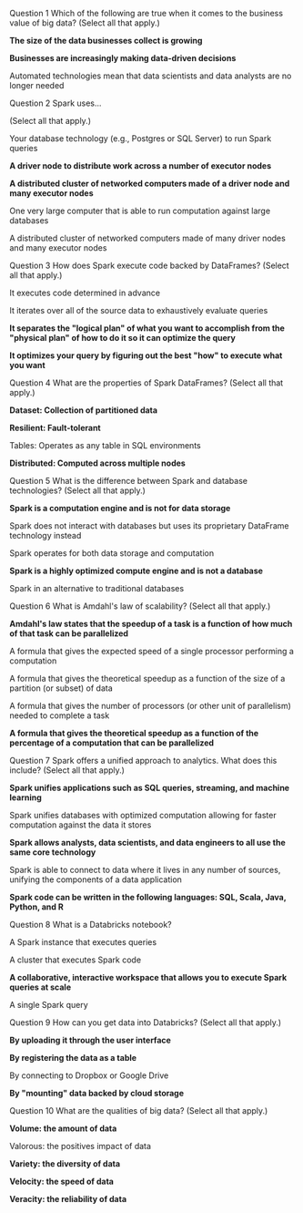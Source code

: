 Question 1
Which of the following are true when it comes to the business value of big data? (Select all that apply.)


  **The size of the data businesses collect is growing**


 **Businesses are increasingly making data-driven decisions**


  Automated technologies mean that data scientists and data analysts are no longer needed


Question 2
Spark uses...

(Select all that apply.)

Your database technology (e.g., Postgres or SQL Server) to run Spark queries


 **A driver node to distribute work across a number of executor nodes**


 **A distributed cluster of networked computers made of a driver node and many executor nodes**



 One very large computer that is able to run computation against large databases


 A distributed cluster of networked computers made of many driver nodes and many executor nodes


Question 3
How does Spark execute code backed by DataFrames? (Select all that apply.)

 It executes code determined in advance


 It iterates over all of the source data to exhaustively evaluate queries


 **It separates the "logical plan" of what you want to accomplish from the "physical plan" of how to do it so it can optimize the query**

 **It optimizes your query by figuring out the best "how" to execute what you want**


Question 4
What are the properties of Spark DataFrames? (Select all that apply.)

 **Dataset: Collection of partitioned data**

 **Resilient: Fault-tolerant**

 Tables: Operates as any table in SQL environments


 **Distributed: Computed across multiple nodes**



Question 5
What is the difference between Spark and database technologies? (Select all that apply.)


 **Spark is a computation engine and is not for data storage**

 Spark does not interact with databases but uses its proprietary DataFrame technology instead

 Spark operates for both data storage and computation

 **Spark is a highly optimized compute engine and is not a database**

 Spark in an alternative to traditional databases


Question 6
What is Amdahl's law of scalability? (Select all that apply.)


 **Amdahl's law states that the speedup of a task is a function of how much of that task can be parallelized**

 A formula that gives the expected speed of a single processor performing a computation

 A formula that gives the theoretical speedup as a function of the size of a partition (or subset) of data

 A formula that gives the number of processors (or other unit of parallelism) needed to complete a task

 **A formula that gives the theoretical speedup as a function of the percentage of a computation that can be parallelized**


Question 7
Spark offers a unified approach to analytics. What does this include? (Select all that apply.)


 **Spark unifies applications such as SQL queries, streaming, and machine learning**

 Spark unifies databases with optimized computation allowing for faster computation against the data it stores

 **Spark allows analysts, data scientists, and data engineers to all use the same core technology**

 Spark is able to connect to data where it lives in any number of sources, unifying the components of a data application

 **Spark code can be written in the following languages: SQL, Scala, Java, Python, and R**


Question 8
What is a Databricks notebook?

 A Spark instance that executes queries

 A cluster that executes Spark code

 **A collaborative, interactive workspace that allows you to execute Spark queries at scale**

 A single Spark query



Question 9
How can you get data into Databricks? (Select all that apply.)


 **By uploading it through the user interface**

 **By registering the data as a table**

 By connecting to Dropbox or Google Drive

 **By "mounting" data backed by cloud storage**


Question 10
What are the qualities of big data? (Select all that apply.)



 **Volume: the amount of data**

 Valorous: the positives impact of data


 **Variety: the diversity of data**

 **Velocity: the speed of data**

 **Veracity: the reliability of data**



